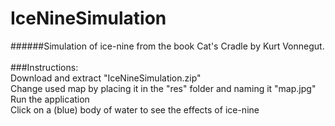 # IceNineSimulation
######Simulation of ice-nine from the book Cat's Cradle by Kurt Vonnegut.<br /><br />
###Instructions:<br />
Download and extract "IceNineSimulation.zip"<br />
Change used map by placing it in the "res" folder and naming it "map.jpg"<br />
Run the application<br />
Click on a (blue) body of water to see the effects of ice-nine

